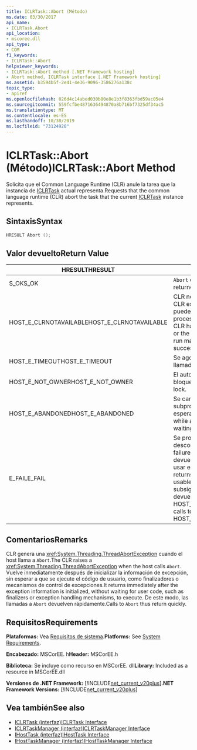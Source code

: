 ```yaml
---
title: ICLRTask::Abort (Método)
ms.date: 03/30/2017
api_name:
- ICLRTask.Abort
api_location:
- mscoree.dll
api_type:
- COM
f1_keywords:
- ICLRTask::Abort
helpviewer_keywords:
- ICLRTask::Abort method [.NET Framework hosting]
- Abort method, ICLRTask interface [.NET Framework hosting]
ms.assetid: b3594b5f-2e41-4e36-9096-3586276a138c
topic_type:
- apiref
ms.openlocfilehash: 026d4c14abed030b80e8e1b3f8363fbd59ac05e4
ms.sourcegitcommit: 559fcfbe4871636494870a8b716bf7325df34ac5
ms.translationtype: MT
ms.contentlocale: es-ES
ms.lasthandoff: 10/30/2019
ms.locfileid: "73124920"
---
```

# <a name="iclrtaskabort-method"></a><span data-ttu-id="98b33-102">ICLRTask::Abort (Método)</span><span class="sxs-lookup"><span data-stu-id="98b33-102">ICLRTask::Abort Method</span></span>
<span data-ttu-id="98b33-103">Solicita que el Common Language Runtime (CLR) anule la tarea que la instancia de [ICLRTask](../../../../docs/framework/unmanaged-api/hosting/iclrtask-interface.md) actual representa.</span><span class="sxs-lookup"><span data-stu-id="98b33-103">Requests that the common language runtime (CLR) abort the task that the current [ICLRTask](../../../../docs/framework/unmanaged-api/hosting/iclrtask-interface.md) instance represents.</span></span>  
  
## <a name="syntax"></a><span data-ttu-id="98b33-104">Sintaxis</span><span class="sxs-lookup"><span data-stu-id="98b33-104">Syntax</span></span>  
  
```cpp  
HRESULT Abort ();  
```  
  
## <a name="return-value"></a><span data-ttu-id="98b33-105">Valor devuelto</span><span class="sxs-lookup"><span data-stu-id="98b33-105">Return Value</span></span>  
  
|<span data-ttu-id="98b33-106">HRESULT</span><span class="sxs-lookup"><span data-stu-id="98b33-106">HRESULT</span></span>|<span data-ttu-id="98b33-107">Descripción</span><span class="sxs-lookup"><span data-stu-id="98b33-107">Description</span></span>|  
|-------------|-----------------|  
|<span data-ttu-id="98b33-108">S_OK</span><span class="sxs-lookup"><span data-stu-id="98b33-108">S_OK</span></span>|<span data-ttu-id="98b33-109">`Abort` devolvió correctamente.</span><span class="sxs-lookup"><span data-stu-id="98b33-109">`Abort` returned successfully.</span></span>|  
|<span data-ttu-id="98b33-110">HOST_E_CLRNOTAVAILABLE</span><span class="sxs-lookup"><span data-stu-id="98b33-110">HOST_E_CLRNOTAVAILABLE</span></span>|<span data-ttu-id="98b33-111">CLR no se ha cargado en un proceso o CLR está en un estado en el que no puede ejecutar código administrado ni procesar la llamada correctamente.</span><span class="sxs-lookup"><span data-stu-id="98b33-111">The CLR has not been loaded into a process, or the CLR is in a state in which it cannot run managed code or process the call successfully.</span></span>|  
|<span data-ttu-id="98b33-112">HOST_E_TIMEOUT</span><span class="sxs-lookup"><span data-stu-id="98b33-112">HOST_E_TIMEOUT</span></span>|<span data-ttu-id="98b33-113">Se agotó el tiempo de espera de la llamada.</span><span class="sxs-lookup"><span data-stu-id="98b33-113">The call timed out.</span></span>|  
|<span data-ttu-id="98b33-114">HOST_E_NOT_OWNER</span><span class="sxs-lookup"><span data-stu-id="98b33-114">HOST_E_NOT_OWNER</span></span>|<span data-ttu-id="98b33-115">El autor de la llamada no posee el bloqueo.</span><span class="sxs-lookup"><span data-stu-id="98b33-115">The caller does not own the lock.</span></span>|  
|<span data-ttu-id="98b33-116">HOST_E_ABANDONED</span><span class="sxs-lookup"><span data-stu-id="98b33-116">HOST_E_ABANDONED</span></span>|<span data-ttu-id="98b33-117">Se canceló un evento mientras un subproceso o fibra bloqueados estaba esperando en él.</span><span class="sxs-lookup"><span data-stu-id="98b33-117">An event was canceled while a blocked thread or fiber was waiting on it.</span></span>|  
|<span data-ttu-id="98b33-118">E_FAIL</span><span class="sxs-lookup"><span data-stu-id="98b33-118">E_FAIL</span></span>|<span data-ttu-id="98b33-119">Se produjo un error grave desconocido.</span><span class="sxs-lookup"><span data-stu-id="98b33-119">An unknown catastrophic failure occurred.</span></span> <span data-ttu-id="98b33-120">Cuando un método devuelve E_FAIL, el CLR ya no se puede usar en el proceso.</span><span class="sxs-lookup"><span data-stu-id="98b33-120">When a method returns E_FAIL, the CLR is no longer usable within the process.</span></span> <span data-ttu-id="98b33-121">Las llamadas subsiguientes a métodos de hospedaje devuelven HOST_E_CLRNOTAVAILABLE.</span><span class="sxs-lookup"><span data-stu-id="98b33-121">Subsequent calls to hosting methods return HOST_E_CLRNOTAVAILABLE.</span></span>|  
  
## <a name="remarks"></a><span data-ttu-id="98b33-122">Comentarios</span><span class="sxs-lookup"><span data-stu-id="98b33-122">Remarks</span></span>  
 <span data-ttu-id="98b33-123">CLR genera una <xref:System.Threading.ThreadAbortException> cuando el host llama a `Abort`.</span><span class="sxs-lookup"><span data-stu-id="98b33-123">The CLR raises a <xref:System.Threading.ThreadAbortException> when the host calls `Abort`.</span></span> <span data-ttu-id="98b33-124">Vuelve inmediatamente después de inicializar la información de excepción, sin esperar a que se ejecute el código de usuario, como finalizadores o mecanismos de control de excepciones.</span><span class="sxs-lookup"><span data-stu-id="98b33-124">It returns immediately after the exception information is initialized, without waiting for user code, such as finalizers or exception handling mechanisms, to execute.</span></span> <span data-ttu-id="98b33-125">De este modo, las llamadas a `Abort` devuelven rápidamente.</span><span class="sxs-lookup"><span data-stu-id="98b33-125">Calls to `Abort` thus return quickly.</span></span>  
  
## <a name="requirements"></a><span data-ttu-id="98b33-126">Requisitos</span><span class="sxs-lookup"><span data-stu-id="98b33-126">Requirements</span></span>  
 <span data-ttu-id="98b33-127">**Plataformas:** Vea [Requisitos de sistema](../../../../docs/framework/get-started/system-requirements.md).</span><span class="sxs-lookup"><span data-stu-id="98b33-127">**Platforms:** See [System Requirements](../../../../docs/framework/get-started/system-requirements.md).</span></span>  
  
 <span data-ttu-id="98b33-128">**Encabezado:** MSCorEE. h</span><span class="sxs-lookup"><span data-stu-id="98b33-128">**Header:** MSCorEE.h</span></span>  
  
 <span data-ttu-id="98b33-129">**Biblioteca:** Se incluye como recurso en MSCorEE. dll</span><span class="sxs-lookup"><span data-stu-id="98b33-129">**Library:** Included as a resource in MSCorEE.dll</span></span>  
  
 <span data-ttu-id="98b33-130">**Versiones de .NET Framework:** [!INCLUDE[net_current_v20plus](../../../../includes/net-current-v20plus-md.md)]</span><span class="sxs-lookup"><span data-stu-id="98b33-130">**.NET Framework Versions:** [!INCLUDE[net_current_v20plus](../../../../includes/net-current-v20plus-md.md)]</span></span>  
  
## <a name="see-also"></a><span data-ttu-id="98b33-131">Vea también</span><span class="sxs-lookup"><span data-stu-id="98b33-131">See also</span></span>

- [<span data-ttu-id="98b33-132">ICLRTask (interfaz)</span><span class="sxs-lookup"><span data-stu-id="98b33-132">ICLRTask Interface</span></span>](../../../../docs/framework/unmanaged-api/hosting/iclrtask-interface.md)
- [<span data-ttu-id="98b33-133">ICLRTaskManager (interfaz)</span><span class="sxs-lookup"><span data-stu-id="98b33-133">ICLRTaskManager Interface</span></span>](../../../../docs/framework/unmanaged-api/hosting/iclrtaskmanager-interface.md)
- [<span data-ttu-id="98b33-134">IHostTask (interfaz)</span><span class="sxs-lookup"><span data-stu-id="98b33-134">IHostTask Interface</span></span>](../../../../docs/framework/unmanaged-api/hosting/ihosttask-interface.md)
- [<span data-ttu-id="98b33-135">IHostTaskManager (interfaz)</span><span class="sxs-lookup"><span data-stu-id="98b33-135">IHostTaskManager Interface</span></span>](../../../../docs/framework/unmanaged-api/hosting/ihosttaskmanager-interface.md)
